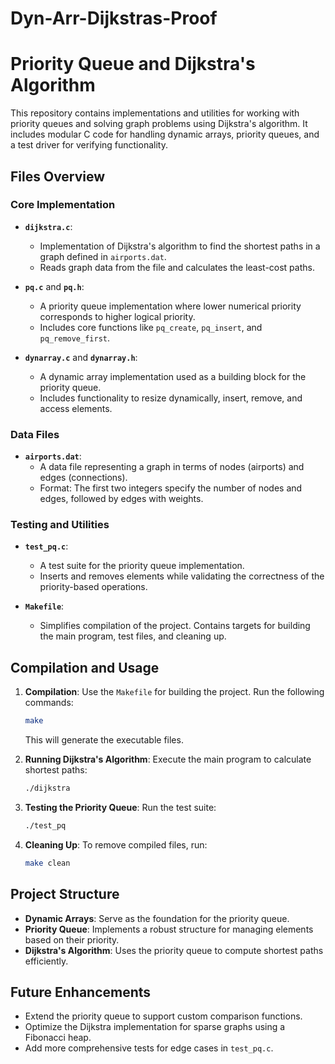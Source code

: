 # Dyn-Arr-Dijkstras-Proof

# Priority Queue and Dijkstra's Algorithm

This repository contains implementations and utilities for working with priority queues and solving graph problems using Dijkstra's algorithm. It includes modular C code for handling dynamic arrays, priority queues, and a test driver for verifying functionality.

## Files Overview

### Core Implementation
- **`dijkstra.c`**:
  - Implementation of Dijkstra's algorithm to find the shortest paths in a graph defined in `airports.dat`.
  - Reads graph data from the file and calculates the least-cost paths.

- **`pq.c`** and **`pq.h`**:
  - A priority queue implementation where lower numerical priority corresponds to higher logical priority.
  - Includes core functions like `pq_create`, `pq_insert`, and `pq_remove_first`.

- **`dynarray.c`** and **`dynarray.h`**:
  - A dynamic array implementation used as a building block for the priority queue.
  - Includes functionality to resize dynamically, insert, remove, and access elements.

### Data Files
- **`airports.dat`**:
  - A data file representing a graph in terms of nodes (airports) and edges (connections).
  - Format: The first two integers specify the number of nodes and edges, followed by edges with weights.

### Testing and Utilities
- **`test_pq.c`**:
  - A test suite for the priority queue implementation.
  - Inserts and removes elements while validating the correctness of the priority-based operations.

- **`Makefile`**:
  - Simplifies compilation of the project. Contains targets for building the main program, test files, and cleaning up.

## Compilation and Usage

1. **Compilation**:
   Use the `Makefile` for building the project. Run the following commands:
   ```bash
   make
   ```
   This will generate the executable files.

2. **Running Dijkstra's Algorithm**:
   Execute the main program to calculate shortest paths:
   ```bash
   ./dijkstra
   ```

3. **Testing the Priority Queue**:
   Run the test suite:
   ```bash
   ./test_pq
   ```

4. **Cleaning Up**:
   To remove compiled files, run:
   ```bash
   make clean
   ```

## Project Structure

- **Dynamic Arrays**: Serve as the foundation for the priority queue.
- **Priority Queue**: Implements a robust structure for managing elements based on their priority.
- **Dijkstra's Algorithm**: Uses the priority queue to compute shortest paths efficiently.

## Future Enhancements

- Extend the priority queue to support custom comparison functions.
- Optimize the Dijkstra implementation for sparse graphs using a Fibonacci heap.
- Add more comprehensive tests for edge cases in `test_pq.c`.

